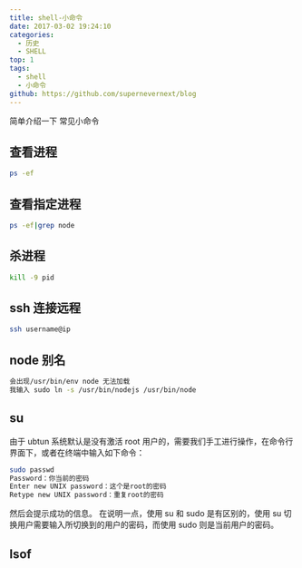 ```yaml
---
title: shell-小命令
date: 2017-03-02 19:24:10
categories:
  - 历史
  - SHELL
top: 1
tags:
  - shell
  - 小命令
github: https://github.com/supernevernext/blog
---
```


简单介绍一下 常见小命令

<!--more-->

## 查看进程

```bash
ps -ef
```

## 查看指定进程

```bash
ps -ef|grep node
```

## 杀进程

```bash
kill -9 pid
```

## ssh 连接远程

```bash
ssh username@ip
```

## node 别名

```bash
会出现/usr/bin/env node 无法加载
我输入 sudo ln -s /usr/bin/nodejs /usr/bin/node
```

## su

由于 ubtun 系统默认是没有激活 root 用户的，需要我们手工进行操作，在命令行界面下，或者在终端中输入如下命令：

```bash
sudo passwd
Password：你当前的密码
Enter new UNIX password：这个是root的密码
Retype new UNIX password：重复root的密码
```

然后会提示成功的信息。
在说明一点，使用 su 和 sudo 是有区别的，使用 su 切换用户需要输入所切换到的用户的密码，而使用 sudo 则是当前用户的密码。

## lsof
